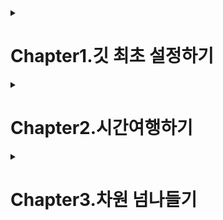 <details>
<summary>
<h1>Chapter1.깃 최초 설정하기</h1>
</summary>

## Lesson1.깃을 배워야 하는 이유

깃은 vcs(version control system)라는 프로그램의 한 종류-프로그램 버전
관리를 위한 툴

버전-프로그램의 일부내용이 바뀌거나 새로운 기능이 추가되는 등 어떤
유의미한 변화가 결과물로 나오는것

버전을 관리하다=프로젝트의 시간과 차원을 관리하다.

## Lesson2.윈도우 사용자를 위한 설치와 설정

깃을 사용하는 방법

1.CLI(command line interface,명령줄 인터페이스)

-명령줄에 텍스트로 된 명령어를 입력해서 사용

2.GUI(Graphical User Interface,그래픽 사용자 인터페이스)

-버튼이나 툴바,아이콘 같은 그래픽 요소를 활용한 인터페이스가 있는
프로그램을 설치해 사용

-대표적인 GUI방식 프로그램으로 소스트리가 있음

Git bash:깃 관련 명령어를 CLI환경에서 사용할 수 있게 해 주는 터미널
프로그램

git --version: 깃 버전 확인

윈도우와 맥의 enter/return 방식차이에 따른 줄바꿈 오류를 방지하기위한
명령어
> git config --global core.autocrlf true

## Lesson3.맥 사용자를 위한 설치와 설정

brew install git: homebrew설치후 깃 설치

윈도우와 맥에서 enter/return방식 차이에 따른 오류 방지 명령어
> git config --global core.autocrlf input

## Lesson4.깃 설정하고 프로젝트 관리하기

깃 최초 설정하기

깃 전역 설정으로 사용자 이름과 이메일 설정하기

> git config \--global user.name "민영"
>
> git config \--global user.email <mytokki0323@gmail.com>

여기서 \--global은 전역 설정을 뜻하며, 명령어에 이 단어가 있으면 우리의
컴퓨터 전반에 해당 명령어가 실행된다는 것

기본 브랜치 이름 변경하기

> 브랜치 이름 main으로 변경
>> git config \--global init.defaultBranch main

깃 프로젝트 생성하고 관리하기

프로젝트 폴더에 git init명령어를 입력하면 .git 폴더가 생성

.git폴더를 삭제하면 깃 관리 내역이 모두 삭제되므로 조심하기

맥에서 숨김파일이나 폴더를 보려면 폴더를 연상태에서 cmd+shift+.

git status:현재 폴더의 상황을 깃의 관점으로 보여줌

## Lesson5.깃에게 맡기지 않을 것들

깃의 관리 대상에서 배제해야할 파일

자동으로 생성되거나 다운로드 되는 파일

보안상 굉장히 민감한 정보 ex)서버의 비밀번호

용량낭비를 막고,민감한 정보를 노출시키지 않기 위함

프로젝트에 포함할 필요가 없는 파일이나 폴더를 설정하여 깃에
저장하지않으려면 .gitignore라는 파일에 해당 정보를 포함

.gitignore파일 생성후 깃으로부터 배제할 파일 이름을 입력하여 저장함

.gitignore파일 형식

1.  특정파일 이름-ex)file.c

2.  무시할 파일의 위치 특정,파일 이름 앞에 슬래시(/)를 입력하면 제일
    상위에 있는 파일만 무시-ex) /file.c

3.  특정 확장자의 파일을 무시, 별표(\*)와 확장자 입력-ex)\*.c

4.  파일 이름 앞에 느낌표(!)를 넣으면 다른 형식에 의해 무시하도록 지정된
    파일 중에서 예외로 지정 ex)!not_ignore_this.cs

5.  확장자없이 이름만 적으면 해당 이름의 폴더와 하위 폴더, 파일까지 무시
    ex)logs

6.  이름끝에 슬래시를 넣으면 파일이 아니라 폴더임을 명시, 해당폴더와 그
    안의 내용 무시 ex)logs/

7.  폴더와 파일이름을 같이 입력하면 특정한 폴더의 특정한 파일을 무시
    ex)logs/debug.log

8.  확장자 앞에 별표(\*)를 붙이면 특정 폴더 안에서 확장자가 .c인 모든
    파일 무시 ex)logs/\*.c

9.  별표 두개(\*\*)를 표시하면 해당 폴더 하위에 있는 모든 폴더의
    특정확장자 파일 무시 ex)logs/\*\*/\*.c
</details>

<details>
<summary>
<h1>Chapter2.시간여행하기</h1>
</summary>


## Lesson6.변화를 타임 캡슐에 담아 묻기

Git log-\>버전 히스토리 확인

> No commits yet:아직 커밋이 없음
>
> untracked files:추적되지 않는 파일, 아직 깃이 관리한 적이 없는 파일
>
> changes to be committed: 커밋한 대상

git add

> add는 타임캡슐에 특정 파일(의 변화)를 담는 작업, commit의 준비 단계
>
> commit은 해당 캡슐을 묻어서 버전으로 저장하는 작업
>
> 모든 파일을 담으려면 git add뒤에 한 칸 띄우고 온점(.)을 입력
>
> 온점(.)은 현재 폴더 안의 모든 파일
>
> git add명령은 프로젝트에서 일어난 변화를 버전에 담을 때 사용
>
> git add명령이 적용되면 탐색기의 파일 오른쪽에 A가 표시됨

git diff변경사항을 구체적으로 보여줌, :q명령으로 내역보기 종료

vim

> i-\>텍스트 입력 시작, i는 insert의 약어
>
> :q-\>저장없이 종료
>
> :q!-\>무시하고 종료
>
> :wq-\>입력모드를 종료
>
> Esc-\>텍스트 입력모드에서 명령어 입력모드로 전환
>
> k-\>위로 스크롤
>
> J-\>아래로 스크롤

커밋메시지 작성

> git commit -m '커밋메시지'커밋메시지 한줄
>
> git commit -m '커밋메시지' -m '커밋메시지'커밋메시지 두줄

git add와 git commit을 한번에 하려면 git commit명령어 뒤에 -am을 붙이면
됨

\*\*-am은 새로 추가된(untracked)파일이 없을 때만 쓸 수 있음\*\*

Ex) git commit -am '메시지'

## Lesson7.과거로 돌아가는 리셋과 리버트

리셋이전상태로 되돌아가거나 특정 커밋을 삭제할 때 사용됨

git reset \--hard 돌아갈 커밋의 해시값

리버트이전 상태로 되돌아가면서 새로운 커밋을 생성하여 삭제된 내용을
되돌리는데 사용됨

git revert 취소할 커밋의 해시값

공유된 커밋은 리버트를 사용해서 되돌려야함

\--hard옵션은 파일까지 완전히 삭제하기 때문에 주의해서 사용해야함

리버트시 문제 파일 삭제

> git rm 파일명
>
> git revert \--continue

커밋하지않고 리버트하기

> git revert \--no-commit 해시값
>
> 한 커밋에서 리버트도 하고 다른 변경 사항까지 더한 다음에 커밋 할때
> 사용됨

## Lesson8.소스트리로 리셋과 리버트 해보기

History를 클릭하면 작업 내역 맨 위에 앞서 추가한 커밋이 나타남

소스트리에서 리버트 사용하기

History-해당 커밋 클릭-마우스오른쪽 버튼-커밋 되돌리기

소스트리에서 리셋 사용하기

History-해당 커밋 클릭-마우스오른쪽 버튼-이 커밋까지 현재 브랜치를 초기화
</details>
<details>
<summary>
<h1>Chapter3.차원 넘나들기</h1>
</summary>


## Lesson9.여러 브랜치 만들어 보기

### 브랜치로 차원 분기하기
깃 브랜치를 사용하면 폴더를 백업하지 않아도 원하는 시점마다 차원을 나눠서 작업했다가, 필요하면 원하는 차원으로 자유롭게 작업내용을 되돌리거나 통합할 수 있음.
깃에서는 차원을 브랜치(branch)라고 함. 
브랜치도 원하는 시점마다 여러 차원으로 나눠질 수 있음. 
이것을 **'브랜치를 분기한다.'** 라고 표현.
작업 내역을 여러 브랜치, 즉 여러 차원으로 나눌 필요가 있는 경우는 크게 두가지로 나뉨.

1.하나의 프로젝트를 여러 형태로 사용해야될 때  
> -서로 다른 페이지를 맡아 공동작업을 하는 경우  
> -테스트용 서버에 올리는 테스트 브랜치를 여러개 만들 수 있음 

2.현업에서 여러 개발자가 역할을 분담해서 프로그래밍을 할 때
> -특정한 기능을 추가하는 브랜치  
> -오류를 개선하는 브랜치  
> -긴급한 수정 사항을 다루는 브랜치  

**브랜치가 없으면 불완전한 기능이 서로 충돌하면서 오류를 일으킬 수 있음**

### 브랜치 생성, 이동, 삭제하기

<<<<<<< HEAD
브랜치를 추가하려면 **git branch** 명령을 사용하고 뒤에 **새 브랜치 이름** 을 입력함
=======
1.메인 브랜치가 기본값

2.브랜치를 추가하려면 **git branch** 명령을 사용하고 뒤에 **새 브랜치 이름** 을 입력함
> git branch 새브랜치명

3.현재 가지고있는 브랜치 목록을 살펴보려면 **git branch** 명령을 입력함.  
<img width="716" alt="스크린샷 2024-06-22 16 56 09" src="https://github.com/nyeongha/systudy1/assets/49603260/2bcbb58a-b613-446c-bbd8-56f978e6ee7d">

4.브랜치를 이동할 때는 **git switch** 명령을 사용ㅇ하고 뒤에 **이동할 브랜치 이름** 을 입력  
> git switch add-coach
![image](https://github.com/nyeongha/systudy1/assets/49603260/ff2b4323-42d0-4c0f-ab0b-bfd5358717a3)


5.소스트리에서 브랜치 확인  

<img width="124" alt="스크린샷 2024-06-22 16 56 09" src="https://github.com/nyeongha/systudy1/assets/49603260/9bbbc30c-fbb2-4393-9c8b-6acb4db6f4c1">

6.**git switch** 명령으로 main브랜치로 돌아오기  

<img width="716" alt="스크린샷 2024-06-22 16 57 08" src="https://github.com/nyeongha/systudy1/assets/49603260/4b77a2bb-4bd9-4c52-88df-925201569e85">

### 브랜치 생성하고 동시에 이동하기

1.**git switch** 명령어 뒤에 **-c**(create)와 **새 브랜치 이름**이름을 입력함.  

<img width="485" alt="스크린샷 2024-06-22 16 59 27" src="https://github.com/nyeongha/systudy1/assets/49603260/9d4e1401-bb94-4f49-bc97-f26ea360c91a">

> 깃 2.23버전 이전에는 'git checkout -b 새 브랜치 이름'을 사용함

2.**git branch**명령으로 현재 브랜치 목록 확인    
현재 브랜치는 새로 생성한 new-teams임을 알수있음.  

<img width="398" alt="스크린샷 2024-06-22 17 02 05" src="https://github.com/nyeongha/systudy1/assets/49603260/2fb1b275-1f51-48aa-ae1f-8454af4ad48c">

### 브랜치 이름 바꾸기/삭제하기

브랜치 이름을 바꾸려면 **git branch**명령어 뒤에 브랜치 이름을 바꾸는 옵션인 **-m**(modify)과 **기존 브랜치 이름** 및 **새 브랜치 이름**을 각각 입력.  
> git branch -m (기존 브랜치명) (새 브랜치 명)

브랜치를 삭제하려면 **git branch** 명령ㅇ어 뒹ㅇ에 **-d**(delete)와 **삭제할 브랜치 이름**을 입력함  
> git branch -d (삭제할 브랜치 이름)

1.깃 브랜치 생성(to-delete)->git branch명령으로 브랜치 목록 확인  
> git branch
<img width="463" alt="스크린샷 2024-06-22 17 08 48" src="https://github.com/nyeongha/systudy1/assets/49603260/ce46c324-329c-477c-9e14-0865ee4b113f">

2.to-delete브랜치이름을 to-erase로 변경  
> git branch -m to-delete to-erase
> git branch
![image](https://github.com/nyeongha/systudy1/assets/49603260/8a2cb8a9-1db2-4134-b286-5b6c4546c37e)


3.소스트리에서 변경된 브랜치 이름 확인  

<img width="132" alt="스크린샷 2024-06-22 17 10 26" src="https://github.com/nyeongha/systudy1/assets/49603260/85197058-c424-402b-ab1e-78d3adbc8f27">

4.to-erase브랜치를 삭제  
> git branch -d to-erase
<img width="501" alt="스크린샷 2024-06-22 17 15 04" src="https://github.com/nyeongha/systudy1/assets/49603260/308cc401-40dc-4370-9517-0a49b71c04fd">


**브랜치 강제 삭제**  

삭제할 브랜치에만 있는, 즉 다른 브랜치로 가져오지 않은 커밋이 있는 브랜치를 지울때는 소문자 -d대신 대문자 -D를 입력해 강제 삭제.  
소문자 -d로 삭제되지않도록 한것은 다른 브랜치에 작업해둔 커밋을 실수로 날려버리지 않기 위함.  
> git branch -D (강제로 삭제할 브랜치 이름)

### 터미널 창에서 브랜치 작업 내역을 시각적으로 보는 방법  
> git log --all --decorate --oneline --graph

<img width="457" alt="스크린샷 2024-06-22 17 49 46" src="https://github.com/nyeongha/systudy1/assets/49603260/a7fa9b26-fb5b-40be-b0f7-8282cf656aa0">

## Lesson10. 브랜치를 합치는 두 가지 방법
브랜치를 합치는 방법

> 머지
>> '병합'이라는 뜻
>> 두가지를 이어붙이는것
>> 브랜치를 병합하여 하나의 새로운 커밋을 만듦

> 리베이스
>> 브랜치를 다른 브랜치로 옮겨 붙이는 것
>> 현재 브랜치에서 다른 브랜치의 변경 사항을 가져와 커밋을 재정렬함

머지와 리베이스 차이
> 작업 내역이 다르게 처리됨
>> 리베이스 방식을 사용하면 작업 내역이 깔끔하게 한줄로 정리
>> 머지는 브랜치의 흔적을 남김
>> 머지의 경우, 많은 브랜치가 사용되는 프로젝트에서는 프로젝틍의 진행 내역을 파악하기가 무척 복잡
**브랜치의 사용 내역을 남겨둘 필요가 잇다면 머지**
**작업 내역ㅇ을 깔끔하게 만드는게 중요하다면 리베이스**

> 코드 충돌 여부
>>이미 팀원간에 공유된 커밋에 대해서는 리베이스를 사용하지 않는게 좋음

머지로 브랜치 병합하기
1.main브랜치로 이동

2.git merge명령어와 main브랜치에 합칠 대상 브랜치 이름을 입력  
main브랜치에서 추가한것과 합칠 대상 브랜치에서 추가한 변경사항이 다같이 나타남
> git merge add-coach

<img width="476" alt="스크린샷 2024-06-22 18 57 05" src="https://github.com/nyeongha/systudy1/assets/49603260/ebd9eea5-4754-4d29-b19d-a15d3d9933d8">

3.머지후 불필요해진 브랜치 삭제

>git branch -d add-coach
<img width="480" alt="스크린샷 2024-06-22 18 58 54" src="https://github.com/nyeongha/systudy1/assets/49603260/758981d3-f0c3-49ca-ae62-f0ba30bd0e90">

4.git branch명령 입력 후 남은 브랜치 확인

<img width="409" alt="스크린샷 2024-06-22 18 59 47" src="https://github.com/nyeongha/systudy1/assets/49603260/0a5bc748-2d4b-4999-b693-5cd306af33f4">

#### 병합한 브랜치 리셋하기 
머지로 병합하기전 상태로 돌아가기
> main브랜치 선택->우클릭->이 커밋까지 현재 브랜치를 초기화 선택->Hard-모든 작업 상태 내 변경 사항을 버림 선택후 확인->경고창 확인 클릭

### 리베이스로 브랜치 병합하기
1.합칠 대상 브랜치로 이동
> git switch (합칠 대상 브랜치)

2.리베이스를 사용하려면 git rebase명령과 main(대상 브랜치)을 입력함
> git rebase main

<img width="426" alt="스크린샷 2024-06-22 19 08 47" src="https://github.com/nyeongha/systudy1/assets/49603260/4ef5f996-6d09-4d0c-8e00-c2392b4f0f9f">

3.main브랜치에는 아직 변경사항이 적용되지 않았음

<img width="190" alt="스크린샷 2024-06-22 19 19 19" src="https://github.com/nyeongha/systudy1/assets/49603260/98245143-1007-4ab7-b57b-fcab777f45f1">

4.main으로 이동
> git switch main

5.main브랜치를 rebase한 브랜치 위치로 옮기기 위해서는 머지가 필요함  
> git merge new-teams

<img width="513" alt="스크린샷 2024-06-22 19 14 50" src="https://github.com/nyeongha/systudy1/assets/49603260/9bcf199e-5b4e-40e1-b45b-f3c34a5b3612">    
</br>
<img width="364" alt="스크린샷 2024-06-22 19 20 00" src="https://github.com/nyeongha/systudy1/assets/49603260/3e9e6075-2c1e-471f-ab8b-19f17d519dda">

리베이스할 대상 브랜치로 간 다음 해당 브랜치를 떼어 main 브랜치로 이어붙이고, 그 다음에 main브랜치의 위치를 맨끝으로 옮긴다고 기억하면 됨

## Lesson11.브랜치간 충돌 해결하기
### 충돌 상황 만들기
한쪽 브랜치와 다른 쪽 브랜치에서 같은 파일의 같은 줄에 서로 다른 내용을 입력하고 병합하면 충돌이 발생함

### vscode에서의 변경 사항 선택 옵션
-현재 변경 사항 수락:현재 브랜치의 내용으로 유지
-수신 변경 사항 수락: 상대 브랜치의 내용으로 변경
-두 변경 사항 모두 수락: 현재 브랜치의 내용과 상대 브랜치의 내용이 위 아래로 동시에 입력
-변경 사항 비교:양쪽 브랜치의 수정 사항들을 비교해주는 화면을 엶.

머지 중단하기
> git merge --abort
->머지가 중단되고 main브랜치고 돌아감

## Lesson12. 소스트리로 머지와 리베이스 실습하기

1.실습을 위해 to-merge브랜치와 to-rebase브랜치를 생성
2.소스트리를 실행하고 작업내역을 확인. 상단의 브랜치 도구 클릭
3.브랜치 대화상자에서 새브랜치에 to-merge,to-rebase를 각각 입력하고 브랜치생성버튼을 클릭
4.브랜치별로 각각 내용 수정후 소스트리로 커밋

### 소스 트리에서 머지와 리베이스 실습하기

1.main브랜치를 더블클릭해 이동
2.to-merge브랜치에서 마우스 우클릭후 현재 브랜치로 to-merge병합
3.리베이스할 대상 브랜치인 to-rebase브랜치 더블클릭후 main브랜치를 마우스 우클릭->현재 변경 사항을 main에 재배치 선택
4.리베이스만 하면 main브랜치가 이전단계로 뒤쳐져 있으므로 최신 브랜치를 더블 클릭하고 to-rebase브랜치를 마우스 우클릭->현재 브랜치로 to-rebase병합을 선택
5.필요없는 브랜치 삭제, 마우스 우클릭 (해당 브랜치)삭제

summary

1.브랜치 생성, 이동, 삭제하기
> git branch (새브랜치 이름)->새 브랜치 생성
> 
> git switch (브랜치 이름)->브랜치로 이동
> 
> git branch -c (새 브랜치 이름)->브랜치 생성과 동시에 이동하기
> 
> git branch -d(또는 -D) (삭제할 브랜치 명)->브랜치 삭제


2.머지와 리베이스
> git merge (브랜치명)->브랜치 병합
> 
> git rebase (브랜치명)->깃 리베이스(재배치)
> 
> git merge --abort ->머지 중단
> 
> git rebase --abort ->리베이스 중단
> 
> git rebase --continue ->충돌 해결후 리베이스


</details>
